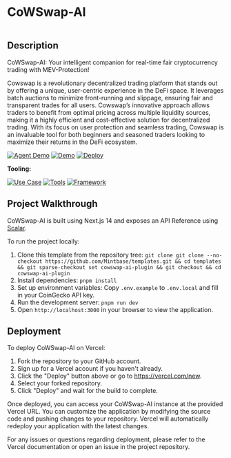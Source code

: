 # CoWSwap-AI

<img src="https://imgur.com/gallery/cow-wig-with-wind-machine-OWTWH8G" alt="cover_image" width="0" />

## Description

CoWSwap-AI: Your intelligent companion for real-time fair cryptocurrency trading with MEV-Protection!

Cowswap is a revolutionary decentralized trading platform that stands out by offering a unique, user-centric experience in the DeFi space. It leverages batch auctions to minimize front-running and slippage, ensuring fair and transparent trades for all users. Cowswap’s innovative approach allows traders to benefit from optimal pricing across multiple liquidity sources, making it a highly efficient and cost-effective solution for decentralized trading. With its focus on user protection and seamless trading, Cowswap is an invaluable tool for both beginners and seasoned traders looking to maximize their returns in the DeFi ecosystem.

[![Agent Demo](https://img.shields.io/badge/Demo-Visit%20Demo-orange)](https://wallet.bitte.ai/smart-actions/prompt/what%20can%20you%20help%20me%20with?mode=debug&agentId=cowswap-ai.vercel.app)
[![Demo](https://img.shields.io/badge/Demo-Visit%20Demo-brightgreen)](https://cowswap-ai.vercel.app/)
[![Deploy](https://img.shields.io/badge/Deploy-Deploy%20Now-blue)](https://vercel.com/new/clone?repository-url=https%3A%2F%2Fgithub.com%2FMintbase%2Ftemplates%2Ftree%2Fmain%2Fcowswap-ai-plugin)


**Tooling:**

[![Use Case](https://img.shields.io/badge/Use%20Case-Cryptocurrency%20Quotes,Swaps,MEV%20Protection-blue)](#)
[![Tools](https://img.shields.io/badge/Tools-CoWSwap%20API-blue)](#)
[![Framework](https://img.shields.io/badge/Framework-NextJS%2014-blue)](#)

## Project Walkthrough

CoWSwap-AI is built using Next.js 14 and exposes an API Reference using [Scalar](https://scalar.com/).

To run the project locally:

1. Clone this template from the repository tree: `git clone git clone --no-checkout https://github.com/Mintbase/templates.git && cd templates && git sparse-checkout set cowswap-ai-plugin && git checkout && cd cowswap-ai-plugin`
2. Install dependencies: `pnpm install`
3. Set up environment variables: Copy `.env.example` to `.env.local` and fill in your CoinGecko API key.
4. Run the development server: `pnpm run dev`
5. Open `http://localhost:3000` in your browser to view the application.

## Deployment

To deploy CoWSwap-AI on Vercel:

1. Fork the repository to your GitHub account.
2. Sign up for a Vercel account if you haven't already.
3. Click the "Deploy" button above or go to https://vercel.com/new.
4. Select your forked repository.
5. Click "Deploy" and wait for the build to complete.

Once deployed, you can access your CoWSwap-AI instance at the provided Vercel URL. You can customize the application by modifying the source code and pushing changes to your repository. Vercel will automatically redeploy your application with the latest changes.

For any issues or questions regarding deployment, please refer to the Vercel documentation or open an issue in the project repository.
